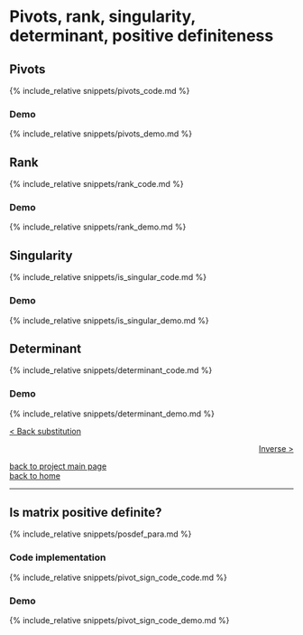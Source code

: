 # Pivots, rank, singularity, determinant, positive definiteness
## Pivots
{% include_relative snippets/pivots_code.md %}
### Demo
{% include_relative snippets/pivots_demo.md %}
## Rank
{% include_relative snippets/rank_code.md %}

### Demo
{% include_relative snippets/rank_demo.md %}

## Singularity
{% include_relative snippets/is_singular_code.md %}

### Demo
{% include_relative snippets/is_singular_demo.md %}

## Determinant
{% include_relative snippets/determinant_code.md %}

### Demo
{% include_relative snippets/determinant_demo.md %}


[< Back substitution](./backsub.md)

<div style="text-align: right">
<a href="https://matt-a-bennett.github.io/numpy_from_scratch/inverse.html">Inverse ></a>
</div>

[back to project main page](./numpy_from_scratch.md)\
[back to home](../index.md)

---
<script src="https://utteranc.es/client.js"
        repo="Matt-A-Bennett/Matt-A-Bennett.github.io"
        issue-term="https://matt-a-bennett.github.io/numpy_from_scratch/rank_piv_sing_det.html"
        theme="github-light"
        crossorigin="anonymous"
        async>
</script>

## Is matrix positive definite?
{% include_relative snippets/posdef_para.md %}
### Code implementation
{% include_relative snippets/pivot_sign_code_code.md %}
### Demo
{% include_relative snippets/pivot_sign_code_demo.md %}
